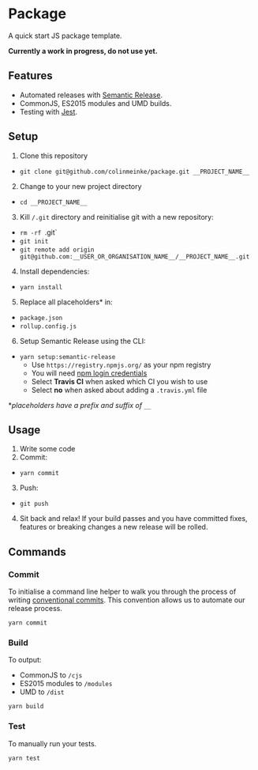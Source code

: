 # Package

A quick start JS package template.

**Currently a work in progress, do not use yet.**

## Features

- Automated releases with
  [Semantic Release](https://github.com/semantic-release/semantic-release).
- CommonJS, ES2015 modules and UMD builds.
- Testing with [Jest](https://github.com/facebook/jest).

## Setup

1. Clone this repository
  - `git clone git@github.com/colinmeinke/package.git __PROJECT_NAME__`
2. Change to your new project directory
  - `cd __PROJECT_NAME__`
3. Kill `/.git` directory and reinitialise git with a new repository:
  - `rm -rf `.git`
  - `git init`
  - `git remote add origin git@github.com:__USER_OR_ORGANISATION_NAME__/__PROJECT_NAME__.git`
4. Install dependencies:
  - `yarn install`
5. Replace all placeholders* in:
  - `package.json`
  - `rollup.config.js`
6. Setup Semantic Release using the CLI:
  - `yarn setup:semantic-release`
    - Use `https://registry.npmjs.org/` as your npm registry
    - You will need [npm login credentials](https://www.npmjs.com/signup)
    - Select **Travis CI** when asked which CI you wish to use
    - Select **no** when asked about adding a `.travis.yml` file

**placeholders have a prefix and suffix of `__`*

## Usage

1. Write some code
2. Commit:
  - `yarn commit`
3. Push:
  - `git push`
4. Sit back and relax! If your build passes and you have committed fixes, features or breaking changes a new release will be rolled.

## Commands

### Commit

To initialise a command line helper to walk you through the process of writing
[conventional commits](https://conventionalcommits.org). This convention allows
us to automate our release process.

```
yarn commit
```

### Build

To output:

- CommonJS to `/cjs`
- ES2015 modules to `/modules`
- UMD to `/dist`

```
yarn build
```

### Test

To manually run your tests.
```
yarn test
```
